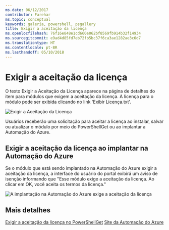 ```yaml
---
ms.date: 06/12/2017
contributor: Farehar
ms.topic: conceptual
keywords: galeria, powershell, psgallery
title: Exigir a aceitação da licença
ms.openlocfilehash: 76f16e848e1cd660e062bf8569fb914b32f14934
ms.sourcegitcommit: e9ad4d85fd7eb72fb5bc37f6ca3ae1282ae3c6d7
ms.translationtype: HT
ms.contentlocale: pt-BR
ms.lasthandoff: 05/10/2018
---
```

# <a name="require-license-acceptance"></a>Exigir a aceitação da licença

O texto Exigir a Aceitação da Licença aparece na página de detalhes do item para módulos que exigem a aceitação da licença. A licença para o módulo pode ser exibida clicando no link 'Exibir Licença.txt'.

![Exigir a Aceitação da Licença](../../Images/RequireLicenseAcceptance.png)

Usuários receberão uma solicitação para aceitar a licença ao instalar, salvar ou atualizar o módulo por meio do PowerShellGet ou ao implantar a Automação do Azure.

## <a name="require-license-acceptance-on-deploy-to-azure-automation"></a>Exigir a aceitação da licença ao implantar na Automação do Azure

Se o módulo que está sendo implantado na Automação do Azure exigir a aceitação da licença, a interface do usuário do portal exibirá um aviso de isenção informando que "Esse módulo exige a aceitação da licença. Ao clicar em OK, você aceita os termos da licença."

![A implantação na Automação do Azure exige a aceitação da licença](../../Images/DeployToAzureAutomationRequireLicenseAcceptanceDisclaimer.png)

## <a name="more-details"></a>Mais detalhes

[Exigir a aceitação da licença no PowerShellGet](../../concepts/module-license-acceptance.md)
[Site da Automação do Azure](/azure/automation)